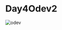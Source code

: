 # Day4Odev2

![odev](https://cloud.githubusercontent.com/assets/13537835/23823971/a8cc1614-0676-11e7-819f-9a9eced2ddc3.png)

